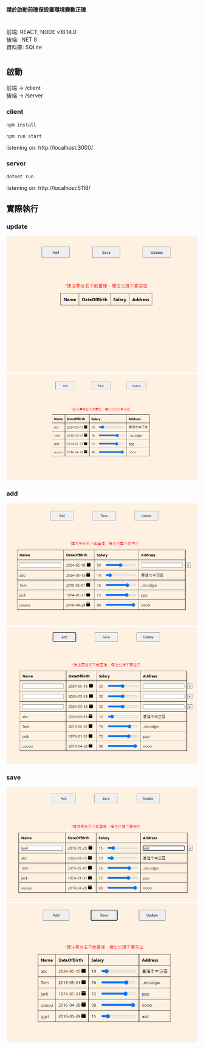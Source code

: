 **請於啟動前確保設置環境變數正確**

#

前端: REACT, NODE v18.14.0\
後端: .NET 8 \
資料庫: SQLite

#

## 啟動

前端 -> /client \
後端 -> /server

### client

```
npm install
```
```
npm run start
```
listening on: http://localhost:3000/

### server

```
dotnet run
```
listening on: http://localhost:5118/

## 實際執行

### update

![image](https://github.com/circir9/nex_homework/blob/main/picture/update_1.png) \
![image](https://github.com/circir9/nex_homework/blob/main/picture/update_2.png)

### add

![image](https://github.com/circir9/nex_homework/blob/main/picture/add_1.png) \
![image](https://github.com/circir9/nex_homework/blob/main/picture/add_2.png)

### save

![image](https://github.com/circir9/nex_homework/blob/main/picture/save_1.png) \
![image](https://github.com/circir9/nex_homework/blob/main/picture/save_2.png)